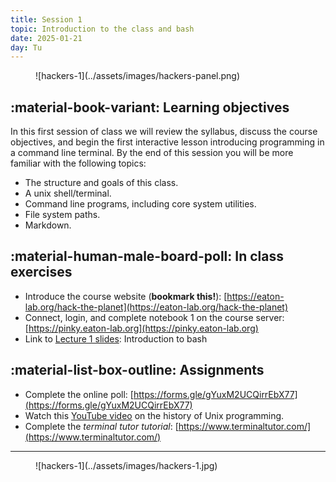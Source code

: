 ```yaml
---
title: Session 1
topic: Introduction to the class and bash
date: 2025-01-21
day: Tu
---
```



<figure markdown="span">
  ![hackers-1](../assets/images/hackers-panel.png)
</figure>

## :material-book-variant: Learning objectives

In this first session of class we will review the syllabus, discuss the course 
objectives, and begin the first interactive lesson introducing programming in 
a command line terminal. 
By the end of this session you will be more familiar with the following topics:

- The structure and goals of this class.
- A unix shell/terminal.
- Command line programs, including core system utilities.
- File system paths.
- Markdown.

## :material-human-male-board-poll: In class exercises
- Introduce the course website (**bookmark this!**): [https://eaton-lab.org/hack-the-planet](https://eaton-lab.org/hack-the-planet)
- Connect, login, and complete notebook 1 on the course server: [https://pinky.eaton-lab.org](https://pinky.eaton-lab.org)
- Link to [Lecture 1 slides](../lectures/1.0/): Introduction to bash


## :material-list-box-outline: Assignments
- Complete the online poll: [https://forms.gle/gYuxM2UCQirrEbX77](https://forms.gle/gYuxM2UCQirrEbX77)
- Watch this [YouTube video](https://www.youtube.com/watch?v=tc4ROCJYbm0&t=1290s) on the history of Unix programming.
- Complete the *terminal tutor tutorial*: [https://www.terminaltutor.com/](https://www.terminaltutor.com/)


-----------------------------------------------------

<figure markdown="span">
  ![hackers-1](../assets/images/hackers-1.jpg)
</figure>


